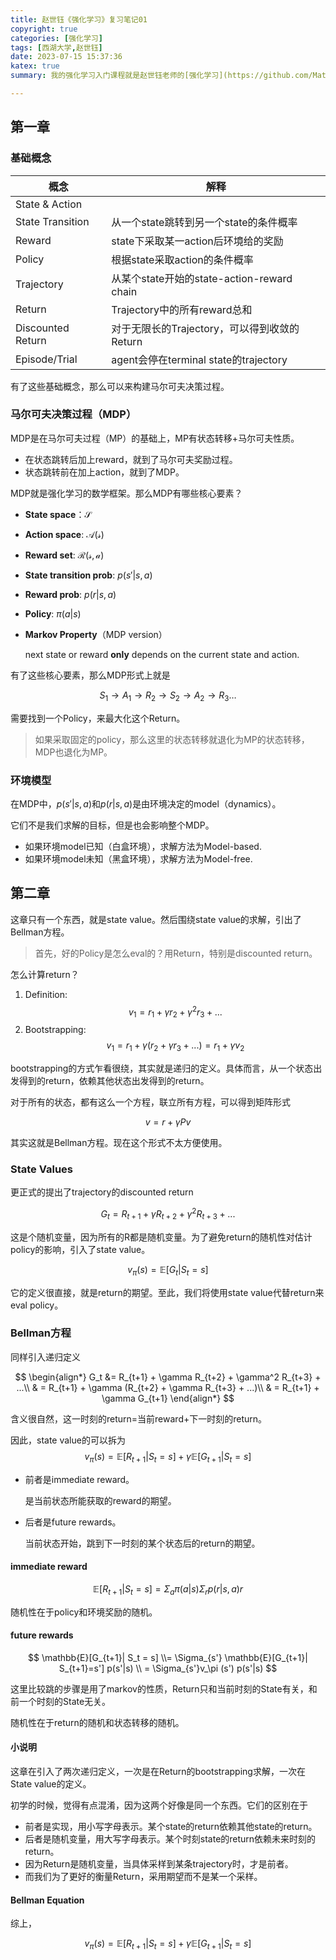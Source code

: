```yaml
---
title: 赵世钰《强化学习》复习笔记01
copyright: true
categories: [强化学习]
tags: [西湖大学,赵世钰]
date: 2023-07-15 15:37:36
katex: true
summary: 我的强化学习入门课程就是赵世钰老师的[强化学习](https://github.com/MathFoundationRL/Book-Mathematical-Foundation-of-Reinforcement-Learning)，二刷后记录一些复习笔记。这篇是1-3章的复习笔记。

---
```




## 第一章

### 基础概念


| 概念              | 解释                                         |
| ----------------- | -------------------------------------------- |
| State & Action    |                                              |
| State Transition  | 从一个state跳转到另一个state的条件概率       |
| Reward            | state下采取某一action后环境给的奖励          |
| Policy            | 根据state采取action的条件概率                |
| Trajectory        | 从某个state开始的state-action-reward chain   |
| Return            | Trajectory中的所有reward总和                 |
| Discounted Return | 对于无限长的Trajectory，可以得到收敛的Return |
| Episode/Trial     | agent会停在terminal state的trajectory        |

有了这些基础概念，那么可以来构建马尔可夫决策过程。



### 马尔可夫决策过程（MDP）

MDP是在马尔可夫过程（MP）的基础上，MP有状态转移+马尔可夫性质。

* 在状态跳转后加上reward，就到了马尔可夫奖励过程。
* 状态跳转前在加上action，就到了MDP。

MDP就是强化学习的数学框架。那么MDP有哪些核心要素？

* **State space**：$\mathcal{S}$

* **Action space**: $\mathcal{A(s)}$

* **Reward set**: ${\mathcal{R(s,a)}}$

* **State transition prob**: $p(s'|s,a)$

* **Reward prob**: $p(r|s,a)$

* **Policy**: $\pi(a|s)$

* **Markov Property**（MDP version）

  next state or reward **only** depends on the current state and action.

有了这些核心要素，那么MDP形式上就是

$$S_1 \rightarrow A_1 \rightarrow R_2 \rightarrow S_2 \rightarrow A_2 \rightarrow R_3 \dots$$

需要找到一个Policy，来最大化这个Return。

> 如果采取固定的policy，那么这里的状态转移就退化为MP的状态转移，MDP也退化为MP。



### 环境模型

在MDP中，$p(s'|s,a)$和$p(r|s,a)$是由环境决定的model（dynamics）。

它们不是我们求解的目标，但是也会影响整个MDP。

* 如果环境model已知（白盒环境），求解方法为Model-based.
* 如果环境model未知（黑盒环境），求解方法为Model-free.



## 第二章

这章只有一个东西，就是state value。然后围绕state value的求解，引出了Bellman方程。

> 首先，好的Policy是怎么eval的？用Return，特别是discounted return。

怎么计算return？

1. Definition: $$v_1 = r_1 + \gamma r_2 + \gamma^2 r_3 + ...$$
2. Bootstrapping: $$v_1=r_1 + \gamma(r_2 + \gamma r_3 + ...) = r_1 + \gamma v_2$$

bootstrapping的方式乍看很绕，其实就是递归的定义。具体而言，从一个状态出发得到的return，依赖其他状态出发得到的return。



对于所有的状态，都有这么一个方程，联立所有方程，可以得到矩阵形式

$$v = r + \gamma P v$$

其实这就是Bellman方程。现在这个形式不太方便使用。

### State Values

更正式的提出了trajectory的discounted return

$$G_t = R_{t+1} + \gamma R_{t+2} + \gamma^2 R_{t+3} + ...$$

这是个随机变量，因为所有的R都是随机变量。为了避免return的随机性对估计policy的影响，引入了state value。

$$v_\pi(s) = \mathbb{E}[G_t| S_t=s]$$

它的定义很直接，就是return的期望。至此，我们将使用state value代替return来eval policy。



### Bellman方程

同样引入递归定义


$$
\begin{align*}
G_t &= R_{t+1} + \gamma R_{t+2} + \gamma^2 R_{t+3} + ...\\ 
& = R_{t+1} + \gamma (R_{t+2} + \gamma R_{t+3} + ...)\\ 
& = R_{t+1} + \gamma G_{t+1}
\end{align*}
$$

含义很自然，这一时刻的return=当前reward+下一时刻的return。

因此，state value的可以拆为
$$v_\pi(s)  = \mathbb{E} [R_{t+1} | S_t = s] + \gamma \mathbb{E} [ G_{t+1} | S_t = s]$$

* 前者是immediate reward。

  是当前状态所能获取的reward的期望。

* 后者是future rewards。

  当前状态开始，跳到下一时刻的某个状态后的return的期望。

#### immediate reward

$$\mathbb{E}[R_{t+1}| S_t=s] = \Sigma_{a} \pi(a|s) \Sigma _r p(r|s,a)r$$

随机性在于policy和环境奖励的随机。

#### future rewards



$$
\mathbb{E}[G_{t+1}| S_t = s] \\= \Sigma_{s'} \mathbb{E}[G_{t+1}| S_{t+1}=s'] p(s'|s) \\ =  \Sigma_{s'}v_\pi (s') p(s'|s)
$$



这里比较跳的步骤是用了markov的性质，Return只和当前时刻的State有关，和前一个时刻的State无关。

随机性在于return的随机和状态转移的随机。



#### 小说明

这章在引入了两次递归定义，一次是在Return的bootstrapping求解，一次在State value的定义。

初学的时候，觉得有点混淆，因为这两个好像是同一个东西。它们的区别在于

* 前者是实现，用小写字母表示。某个state的return依赖其他state的return。
* 后者是随机变量，用大写字母表示。某个时刻state的return依赖未来时刻的return。
* 因为Return是随机变量，当具体采样到某条trajectory时，才是前者。
* 而我们为了更好的衡量Return，采用期望而不是某一个采样。

#### Bellman Equation

综上，

$$v_\pi(s)  = \mathbb{E} [R_{t+1} | S_t = s] + \gamma \mathbb{E} [ G_{t+1} | S_t = s]$$